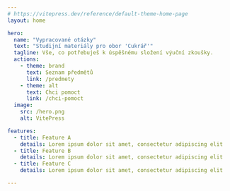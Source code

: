 ```yaml
---
# https://vitepress.dev/reference/default-theme-home-page
layout: home

hero:
  name: "Vypracované otázky"
  text: "Studijní materiály pro obor 'Cukrář'"
  tagline: Vše, co potřebuješ k úspěšnému složení výuční zkoušky.
  actions:
    - theme: brand
      text: Seznam předmětů
      link: /predmety
    - theme: alt
      text: Chci pomoct
      link: /chci-pomoct
  image:
    src: /hero.png
    alt: VitePress

features:
  - title: Feature A
    details: Lorem ipsum dolor sit amet, consectetur adipiscing elit
  - title: Feature B
    details: Lorem ipsum dolor sit amet, consectetur adipiscing elit
  - title: Feature C
    details: Lorem ipsum dolor sit amet, consectetur adipiscing elit

---
```


